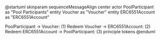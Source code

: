 

@startuml
skinparam sequenceMessageAlign center
actor PoolParticipant as "Pool Participants"
entity Voucher as "Voucher"
entity ERC6551Account as "ERC6551Account"


PoolParticipant -> Voucher: (1) Redeem
Voucher -> ERC6551Account: (2) Redeem
ERC6551Account -> PoolParticipant: (3) principle tokens
@enduml